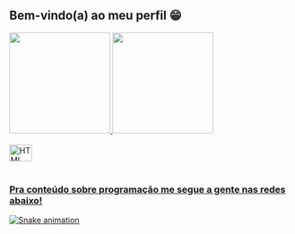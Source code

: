 ## Bem-vindo(a) ao meu perfil 😁

 <div>
  <a href="https://github.com/CristianRZago">
  <img height="180em" src="https://github-readme-stats.vercel.app/api?username=CristianRZago&show_icons=true&theme=tokyonight&include_all_commits=true&count_private=true"/>
  <img height="180em" src="https://github-readme-stats.vercel.app/api/top-langs/?username=CristianRZago&layout=compact&langs_count=6&theme=tokyonight"/>
</div>
<div style="display: inline_block"><br>
  <img align="center" alt="HTML" height="30" width="40" src="https://cdn.jsdelivr.net/gh/devicons/devicon/icons/cplusplus/cplusplus-original.svg" />
  
</div>
 
 <br>
 
  ### Pra conteúdo sobre programação me segue a gente nas redes abaixo!
 
<div> 
  
  ![Snake animation](https://github.com/CristianRZago/CristianRZago/blob/output/github-contribution-grid-snake.svg)

</div>

